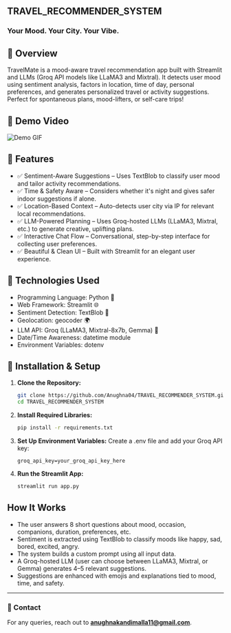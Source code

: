 ## TRAVEL_RECOMMENDER_SYSTEM
### Your Mood. Your City. Your Vibe.

## 📌 Overview
TravelMate is a mood-aware travel recommendation app built with Streamlit and LLMs (Groq API models like LLaMA3 and Mixtral). It detects user mood using sentiment analysis, factors in location, time of day, personal preferences, and generates personalized travel or activity suggestions. Perfect for spontaneous plans, mood-lifters, or self-care trips!

## 🎥 Demo Video
![Demo GIF](SmartHireX_demo.gif)

## 📌 Features
- ✅ Sentiment-Aware Suggestions – Uses TextBlob to classify user mood and tailor activity recommendations.
- ✅ Time & Safety Aware – Considers whether it's night and gives safer indoor suggestions if alone.
- ✅ Location-Based Context – Auto-detects user city via IP for relevant local recommendations.
- ✅ LLM-Powered Planning – Uses Groq-hosted LLMs (LLaMA3, Mixtral, etc.) to generate creative, uplifting plans.
- ✅ Interactive Chat Flow – Conversational, step-by-step interface for collecting user preferences.
- ✅ Beautiful & Clean UI – Built with Streamlit for an elegant user experience.

## 🚀 Technologies Used
- Programming Language: Python 🐍
- Web Framework: Streamlit 🌐
- Sentiment Detection: TextBlob 💬
- Geolocation: geocoder 🌍
- LLM API: Groq (LLaMA3, Mixtral-8x7b, Gemma) 🤖
- Date/Time Awareness: datetime module
- Environment Variables: dotenv

## 🔧 Installation & Setup
1. **Clone the Repository:**
   ```bash
   git clone https://github.com/Anughna04/TRAVEL_RECOMMENDER_SYSTEM.git
   cd TRAVEL_RECOMMENDER_SYSTEM
   ```

2. **Install Required Libraries:**
   ```bash
   pip install -r requirements.txt
   ```
3. **Set Up Environment Variables:**
   Create a .env file and add your Groq API key:
   ```
   groq_api_key=your_groq_api_key_here
   ```
4. **Run the Streamlit App:**
   ```bash
   streamlit run app.py
   ```

##  How It Works
- The user answers 8 short questions about mood, occasion, companions, duration, preferences, etc.
- Sentiment is extracted using TextBlob to classify moods like happy, sad, bored, excited, angry.
- The system builds a custom prompt using all input data.
- A Groq-hosted LLM (user can choose between LLaMA3, Mixtral, or Gemma) generates 4–5 relevant suggestions.
- Suggestions are enhanced with emojis and explanations tied to mood, time, and safety.

---
### 📧 Contact
For any queries, reach out to **[anughnakandimalla11@gmail.com](mailto:anughnakandimalla11@gmail.com)**.
